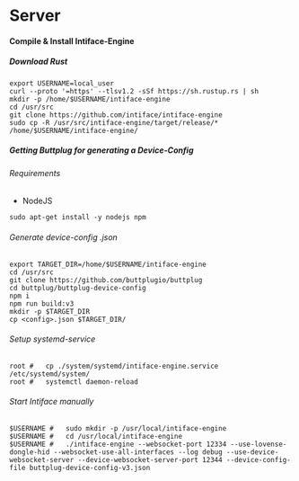 # Server

#### Compile & Install Intiface-Engine
##### Download Rust
```
export USERNAME=local_user
curl --proto '=https' --tlsv1.2 -sSf https://sh.rustup.rs | sh
mkdir -p /home/$USERNAME/intiface-engine
cd /usr/src
git clone https://github.com/intiface/intiface-engine
sudo cp -R /usr/src/intiface-engine/target/release/* /home/$USERNAME/intiface-engine/
```

##### Getting Buttplug for generating a Device-Config
###### Requirements
 - NodeJS
```
sudo apt-get install -y nodejs npm
```

###### Generate device-config .json
```
export TARGET_DIR=/home/$USERNAME/intiface-engine
cd /usr/src
git clone https://github.com/buttplugio/buttplug
cd buttplug/buttplug-device-config
npm i
npm run build:v3
mkdir -p $TARGET_DIR
cp <config>.json $TARGET_DIR/
```


###### Setup systemd-service
```
root #   cp ./system/systemd/intiface-engine.service /etc/systemd/system/
root #   systemctl daemon-reload
```

###### Start Intiface manually
```
$USERNAME #   sudo mkdir -p /usr/local/intiface-engine
$USERNAME #   cd /usr/local/intiface-engine
$USERNAME #   ./intiface-engine --websocket-port 12334 --use-lovense-dongle-hid --websocket-use-all-interfaces --log debug --use-device-websocket-server --device-websocket-server-port 12344 --device-config-file buttplug-device-config-v3.json
```

